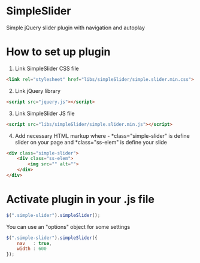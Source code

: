# SimpleSlider
Simple jQuery slider plugin with navigation and autoplay

# How to set up plugin

1) Link SimpleSlider CSS file
```html
<link rel="stylesheet" href="libs/simpleSlider/simple.slider.min.css">
```

2) Link jQuery library
```html
<script src="jquery.js"></script>
```
3) Link SimpleSlider JS file
```html
<script src="libs/simpleSlider/simple.slider.min.js"></script>
```

4) Add necessary HTML markup where -
*class="simple-slider" is define slider on your page
and *class="ss-elem" is define your slide
```html
<div class="simple-slider">
	<div class="ss-elem">
		<img src="" alt="">
	</div>
</div>
```
# Activate plugin in your .js file
```javascript
$(".simple-slider").simpleSlider();
```
You can use an "options" object for some settings
```javascript
$(".simple-slider").simpleSlider({
	nav   : true,
	width : 600 
});
```

